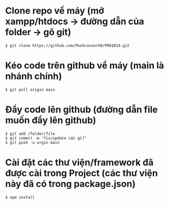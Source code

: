 # Clone repo về máy (mở xampp/htdocs -> đường dẫn của folder -> gõ git)

    $ git clone https://github.com/PeoScouser98/PRO1014.git

# Kéo code trên github về máy (main là nhánh chính)

    $ git pull origin main

# Đẩy code lên github (đường dẫn file muốn đẩy lên github)

    $ git add /folder/file
    $ git commit -m "fix/update cái gì?"
    $ git push -u orgin main

# Cài đặt các thư viện/framework đã được cài trong Project (các thư viện này đã có trong package.json)

    $ npm install
